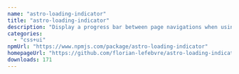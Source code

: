 ```yaml
---
name: "astro-loading-indicator"
title: "astro-loading-indicator"
description: "Display a progress bar between page navigations when using View Transitions"
categories:
  - "css+ui"
npmUrl: "https://www.npmjs.com/package/astro-loading-indicator"
homepageUrl: "https://github.com/florian-lefebvre/astro-loading-indicator"
downloads: 171
---
```

